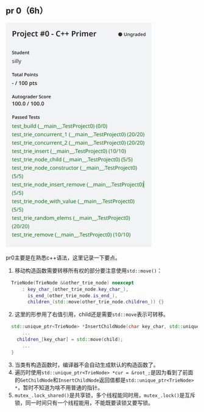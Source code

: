 ## pr 0（6h）

![](./屏幕截图%202024-03-07%20161224.png)

pr0主要是在熟悉c++语法，这里记录一下要点。

1. 移动构造函数需要转移所有权的部分要注意使用`std::move()`：

```c++
  TrieNode(TrieNode &&other_trie_node) noexcept
      : key_char_(other_trie_node.key_char_),
        is_end_(other_trie_node.is_end_),
        children_(std::move(other_trie_node.children_)) {}
```

2. 这里的形参用了右值引用，child还是需要`std::move`表示可转移。

```c++
  std::unique_ptr<TrieNode> *InsertChildNode(char key_char, std::unique_ptr<TrieNode> &&child) {
      ...
    children_[key_char] = std::move(child);
      ...
  }
```

3. 当类有构造函数时，编译器不会自动生成默认的构造函数了。
4. 遍历时使用`std::unique_ptr<TrieNode> *cur = &root_;`是因为看到了前面的`GetChildNode`和`InsertChildNode`返回值都是`std::unique_ptr<TrieNode> *`，暂时不知道为啥不用普通的指针。
5. `mutex_.lock_shared()`是共享锁，多个线程能同时用，`mutex_.lock()`是互斥锁，同一时间只有一个线程能用，不能既要读锁又要写锁。
